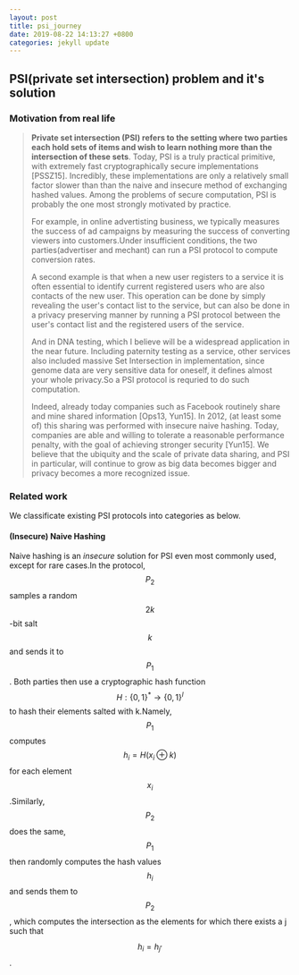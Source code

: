 ```yaml
---
layout: post
title: psi_journey
date: 2019-08-22 14:13:27 +0800
categories: jekyll update
---
```


<script type="text/javascript" async
  src="https://cdn.mathjax.org/mathjax/latest/MathJax.js?config=TeX-MML-AM_CHTML">
</script>

## PSI(private set intersection) problem and it's solution

### Motivation from real life

>**Private set intersection (PSI) refers to the setting where two parties each hold sets of items and wish to learn nothing more than the intersection of these sets**. Today, PSI is a truly practical primitive, with extremely fast cryptographically secure implementations [PSSZ15]. Incredibly, these implementations are only a relatively small factor slower than than the naive and insecure method of exchanging hashed values. Among the problems of secure computation, PSI is probably the one most strongly motivated by practice.
>
> For example, in online advertisting business, we typically measures the success of ad campaigns by measuring the success of converting viewers into customers.Under insufficient conditions, the two parties(advertiser and mechant) can run a PSI protocol to compute conversion rates.
>
> A second example is that when a new user registers to a service it is often essential to identify current registered users who are also contacts of the new user. This operation can be done by simply revealing the user's contact list to the service, but can also be done in a privacy preserving manner by running a PSI protocol between the user's contact list and the registered users of the service.
>
> And in DNA testing, which I believe will be a widespread application in the near future. Including paternity testing as a service, other services also included massive Set Intersection in implementation, since genome data are very sensitive data for oneself, it defines almost your whole privacy.So a PSI protocol is requried to do such computation.
>
>Indeed, already today companies such as Facebook routinely share and mine shared information [Ops13, Yun15]. In 2012, (at least some of) this sharing was performed with insecure naive hashing. Today, companies are able and willing to tolerate a reasonable performance penalty, with the goal of achieving stronger security [Yun15]. We believe that the ubiquity and the scale of private data sharing, and PSI in particular, will continue to grow as big data becomes bigger and privacy becomes a more recognized issue.

### Related work

We classificate existing PSI protocols into categories as below.

#### (Insecure) Naive Hashing

Naive hashing is an *insecure* solution for PSI even most commonly used, except for rare cases.In the protocol,$$P_2$$ samples a random $$2k$$-bit salt $$k$$ and sends it to $$P_1$$. Both parties then use a cryptographic hash function $$H:\{0,1\}^* \rightarrow \{0,1\}^l$$ to hash their elements salted with k.Namely,$$P_1$$ computes $$h_i = H(x_i \oplus k)$$ for each element $$x_i$$.Similarly,$$P_2$$ does the same,$$P_1$$ then randomly computes the hash values $$h_i$$ and sends them to $$P_2$$, which computes the intersection as the elements for which there exists a j such that $$h_i=h_j^,$$.

